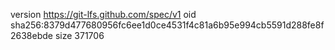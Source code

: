 version https://git-lfs.github.com/spec/v1
oid sha256:8379d477680956fc6ee1d0ce4531f4c81a6b95e994cb5591d288fe8f2638ebde
size 371706
